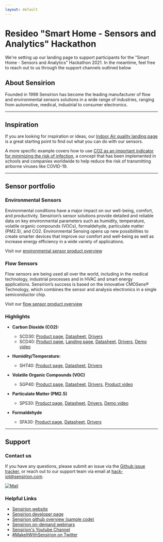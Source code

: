 ```yaml
---
layout: default
---
```


# Resideo "Smart Home - Sensors and Analytics" Hackathon

We're setting up our landing page to support participants for the "Smart Home - Sensors and Analytics" Hackathon 2021. In the meantime, feel free to reach out to us through the support channels outlined below

## About Sensirion

Founded in 1998 Sensirion has become the leading manufacturer of flow and environmental sensors solutions in a wide range of industries, ranging from automotive, medical, industrial to consumer electronics.

---


## Inspiration

If you are looking for inspiration or ideas, our [Indoor Air quality landing page](https://www.sensirion.com/en/environmental-sensors/indoor-air-quality/) is a great starting point to find out what you can do with our sensors.

A more specific example covers how to use [CO2 as an important indicator for minimizing the risk of infection](https://www.sensirion.com/en/environmental-sensors/indoor-air-quality/correct-ventilation-helps-to-reduce-the-risk-of-virus-transmission/), a concept that has  been implemented in schools and companies worldwide to help reduce the risk of transmitting airborne viruses like COVID-19.

---

## Sensor portfolio 

### Environmental Sensors

Environmental conditions have a major impact on our well-being, comfort, and productivity. Sensirion’s sensor solutions provide detailed and reliable data on key environmental parameters such as humidity, temperature, volatile organic compounds (VOCs), formaldehyde, particulate matter (PM2.5), and CO2. Environmental Sensing opens up new possibilities to create smarter devices that improve our comfort and well-being as well as increase energy efficiency in a wide variety of applications. 

Visit our [environmental sensor product overview](https://www.sensirion.com/en/environmental-sensors/)



### Flow Sensors

Flow sensors are being used all over the world, including in the medical technology, industrial processes and in HVAC and smart energy applications. Sensirion’s success is based on the innovative CMOSens® Technology, which combines the sensor and analysis electronics in a single semiconductor chip.

Visit our [flow sensor product overview](https://www.sensirion.com/en/flow-sensors/)


### Highlights

- **Carbon Dioxide (CO2):**
  - SCD30: [Product page](https://sensirion.com/scd30), [Datasheet](https://www.sensirion.com/fileadmin/user_upload/customers/sensirion/Dokumente/9.5_CO2/Sensirion_CO2_Sensors_SCD30_Datasheet.pdf), [Drivers](https://github.com/search?q=org%3ASensirion+scd30)
  - SCD40: [Product page](https://sensirion.com/scd40), [Landing page](https://www.sensirion.com/my-scd-ek), [Datasheet](https://www.sensirion.com/fileadmin/user_upload/customers/sensirion/Dokumente/9.5_CO2/Sensirion_CO2_Sensors_SCD4x_Datasheet.pdf), [Drivers](https://github.com/search?q=org%3ASensirion+scd40),  [Demo video](https://www.youtube.com/watch?v=-LHBh1UXDjQ)

- **Humidity/Temperature:**
  - SHT40: [Product page](https://sensirion.com/sht40), [Datasheet](https://www.sensirion.com/fileadmin/user_upload/customers/sensirion/Dokumente/2_Humidity_Sensors/Datasheets/Sensirion_Humidity_Sensors_SHT4x_Datasheet.pdf), [Drivers](https://github.com/search?q=org%3ASensirion+sht40)

- **Volatile Organic Compounds (VOC)**
  - SGP40: [Product page](https://sensirion.com/sgp40), [Datasheet](https://www.sensirion.com/fileadmin/user_upload/customers/sensirion/Dokumente/9_Gas_Sensors/Sensirion_Gas_Sensors_SGP40_Datasheet.pdf), [Drivers](https://github.com/search?q=org%3ASensirion+sgp40), [Product video](https://www.youtube.com/watch?v=nmI8rlmCUng&t=8s)

- **Particulate Matter (PM2.5)**
  - SPS30: [Product page](https://sensirion.com/sps30), [Datasheet](https://www.sensirion.com/fileadmin/user_upload/customers/sensirion/Dokumente/9.6_Particulate_Matter/Datasheets/Sensirion_PM_Sensors_Datasheet_SPS30.pdf), [Drivers](https://github.com/search?q=org%3ASensirion+sps30), [Demo video](https://www.youtube.com/watch?v=1nfWz1aa0Hc)

- **Formaldehyde**
  - SFA30: [Product page](https://sensirion.com/sfa30), [Datasheet](https://www.sensirion.com/fileadmin/user_upload/customers/sensirion/Dokumente/14_Formaldehyde_Sensors/Datasheets/Sensirion_Formaldehyde_Sensors_SFA30_Datasheet.pdf), [Drivers](https://github.com/search?q=org%3ASensirion+sfa30)


---

## Support

###  Contact us
If you have any questions, please submit an issue via the [Github issue tracker](https://github.com/Sensirion/hack-iot/issues), or reach out to our support team via email at [hack-iot@sensirion.com](mailto:hack-iot@sensirion.com).

[![Mail]({{site.baseurl}}/assets/images/contact.png)](mailto:hack-iot@sensirion.com)

### Helpful Links

- [Sensirion website](https://www.sensirion.com/en/)
- [Sensirion developer page](https://developer.sensirion.com/home/)
- [Sensirion github overview (sample code)](https://github.com/sensirion/info)
- [Sensirion on-demand webinars](https://www.sensirion.com/en/about-us/newsroom/webinars/)
- [Sensirion's Youtube Channel](https://www.youtube.com/user/Sensirion/videos)
- [#MakeItWithSensirion on Twitter](https://twitter.com/hashtag/MakeItWithSensirion?src=hashtag_click)